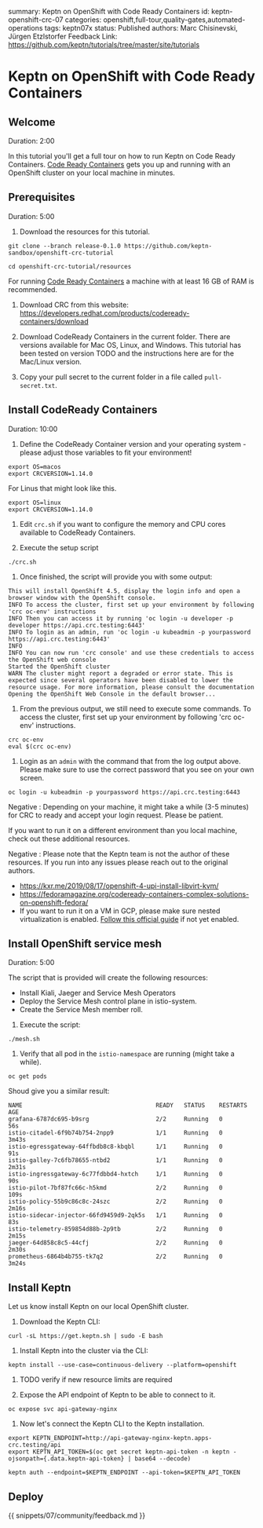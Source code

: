 summary: Keptn on OpenShift with Code Ready Containers
id: keptn-openshift-crc-07
categories: openshift,full-tour,quality-gates,automated-operations
tags: keptn07x
status: Published 
authors: Marc Chisinevski, Jürgen Etzlstorfer
Feedback Link: https://github.com/keptn/tutorials/tree/master/site/tutorials


# Keptn on OpenShift with Code Ready Containers

## Welcome
Duration: 2:00 

In this tutorial you'll get a full tour on how to run Keptn on Code Ready Containers. 
[Code Ready Containers](https://developers.redhat.com/products/codeready-containers/overview) gets you up and running with an OpenShift cluster on your local machine in minutes.

## Prerequisites
Duration: 5:00

1. Download the resources for this tutorial.
  ```
  git clone --branch release-0.1.0 https://github.com/keptn-sandbox/openshift-crc-tutorial

  cd openshift-crc-tutorial/resources
  ```


For running [Code Ready Containers](https://developers.redhat.com/products/codeready-containers/overview) a machine with at least 16 GB of RAM is recommended.

1. Download CRC from this website: https://developers.redhat.com/products/codeready-containers/download

1. Download CodeReady Containers in the current folder. There are versions available for Mac OS, Linux, and Windows. This tutorial has been tested on version TODO and the instructions here are for the Mac/Linux version.

1. Copy your pull secret to the current folder in a file called `pull-secret.txt`.

## Install CodeReady Containers
Duration: 10:00

1. Define the CodeReady Container version and your operating system - please adjust those variables to fit your environment!

  ```
  export OS=macos
  export CRCVERSION=1.14.0
  ```

  For Linus that might look like this.

  ```
  export OS=linux
  export CRCVERSION=1.14.0
  ```

1. Edit `crc.sh` if you want to configure the memory and CPU cores available to CodeReady Containers.

1. Execute the setup script
  ```
  ./crc.sh
  ```

1. Once finished, the script will provide you with some output:

  ```
  This will install OpenShift 4.5, display the login info and open a browser window with the OpenShift console.
  INFO To access the cluster, first set up your environment by following 'crc oc-env' instructions
  INFO Then you can access it by running 'oc login -u developer -p developer https://api.crc.testing:6443'
  INFO To login as an admin, run 'oc login -u kubeadmin -p yourpassword https://api.crc.testing:6443'
  INFO
  INFO You can now run 'crc console' and use these credentials to access the OpenShift web console
  Started the OpenShift cluster
  WARN The cluster might report a degraded or error state. This is expected since several operators have been disabled to lower the resource usage. For more information, please consult the documentation
  Opening the OpenShift Web Console in the default browser...
  ```

1. From the previous output, we still need to execute some commands. To access the cluster, first set up your environment by following 'crc oc-env' instructions.

  ```
  crc oc-env
  eval $(crc oc-env)
  ```

1. Login as an `admin` with the command that from the log output above. Please make sure to use the correct password that you see on your own screen.

  ```
  oc login -u kubeadmin -p yourpassword https://api.crc.testing:6443
  ```

Negative
: Depending on your machine, it might take a while (3-5 minutes) for CRC to ready and accept your login request. Please be patient. 

If you want to run it on a different environment than you local machine, check out these additional resources.

Negative
: Please note that the Keptn team is not the author of these resources. If you run into any issues please reach out to the original authors.

- https://kxr.me/2019/08/17/openshift-4-upi-install-libvirt-kvm/
- https://fedoramagazine.org/codeready-containers-complex-solutions-on-openshift-fedora/
- If you want to run it on a VM in GCP, please make sure nested virtualization is enabled. [Follow this official guide](https://cloud.google.com/compute/docs/instances/enable-nested-virtualization-vm-instances) if not yet enabled.


## Install OpenShift service mesh
Duration: 5:00

The script that is provided will create the following resources:

- Install Kiali, Jaeger and Service Mesh Operators
-  Deploy the Service Mesh control plane in istio-system.
- Create the Service Mesh member roll.

1. Execute the script:

```
./mesh.sh 
```

1. Verify that all pod in the `istio-namespace` are running (might take a while).

  ```
  oc get pods
  ```
  Shoud give you a similar result:
  ```
  NAME                                      READY   STATUS    RESTARTS   AGE
  grafana-6787dc695-b9srg                   2/2     Running   0          56s
  istio-citadel-6f9b74b754-2npp9            1/1     Running   0          3m43s
  istio-egressgateway-64ffbdb8c8-kbqbl      1/1     Running   0          91s
  istio-galley-7c6fb78655-ntbd2             1/1     Running   0          2m31s
  istio-ingressgateway-6c77fdbbd4-hxtch     1/1     Running   0          90s
  istio-pilot-7bf87fc66c-h5kmd              2/2     Running   0          109s
  istio-policy-55b9c86c8c-24szc             2/2     Running   0          2m16s
  istio-sidecar-injector-66fd9459d9-2qk5s   1/1     Running   0          83s
  istio-telemetry-859854d88b-2p9tb          2/2     Running   0          2m15s
  jaeger-64d858c8c5-44cfj                   2/2     Running   0          2m30s
  prometheus-6864b4b755-tk7q2               2/2     Running   0          3m24s
  ```

## Install Keptn

Let us know install Keptn on our local OpenShift cluster.

1. Download the Keptn CLI:
  ```
  curl -sL https://get.keptn.sh | sudo -E bash
  ```
1. Install Keptn into the cluster via the CLI:

  ```
  keptn install --use-case=continuous-delivery --platform=openshift
  ```

1. TODO verify if new resource limits are required

1. Expose the API endpoint of Keptn to be able to connect to it.

  ```
  oc expose svc api-gateway-nginx
  ``` 

1. Now let's connect the Keptn CLI to the Keptn installation.

  ```
  export KEPTN_ENDPOINT=http://api-gateway-nginx-keptn.apps-crc.testing/api
  export KEPTN_API_TOKEN=$(oc get secret keptn-api-token -n keptn -ojsonpath={.data.keptn-api-token} | base64 --decode)
  
  keptn auth --endpoint=$KEPTN_ENDPOINT --api-token=$KEPTN_API_TOKEN
  ```

## Deploy 


{{ snippets/07/community/feedback.md }}
